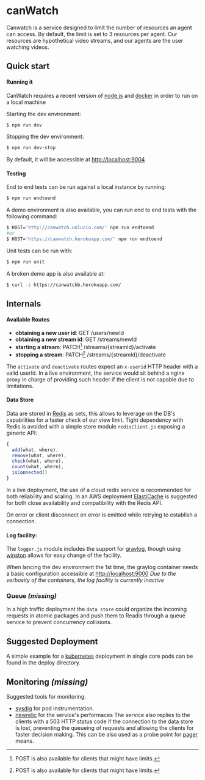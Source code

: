 # canWatch
Canwatch is a service designed to limit the number of resources an agent can access.
By default, the limit is set to 3 resources per agent.
Our resources are hypothetical video streams, and our agents are the user watching videos.

## Quick start

#### Running it
CanWatch requires a recent version of [node.js](https://nodejs.org) and [docker](https://www.docker.com/) in order to run on a local machine

Starting the dev environment:
```bash
$ npm run dev
```

Stopping the dev environment:
```bash
$ npm run dev-stop
```

By default, it will be accessible at [http://localhost:9004](http://localhost:9004)

#### Testing
End to end tests can be run against a local instance by running:
```bash
$ npm run endtoend
```

A demo environment is also available, you can run end to end tests with the following command:
```bash
$ HOST='http://canwatch.unlucio.com/' npm run endtoend
#or
$ HOST='https://canwatch.herokuapp.com/' npm run endtoend
```

Unit tests can be run with:
```bash
$ npm run unit
```

A broken demo app is also available at:
```bash
$ curl -i https://canwatchb.herokuapp.com/
```

## Internals


#### Available Routes
- **obtaining a new user id**: GET /users/newId
- **obtaining a new stream id**: GET /streams/newId
- **starting a stream**: PATCH[^1] /streams/{streamId}/activate
- **stopping a stream**: PATCH[^1] /streams/{streamId}/deactivate

The `activate` and `deactivate` routes expect an `x-userid` HTTP header
with a valid userId.
In a live environment, the service would sit behind a nginx proxy in charge of providing such header
if the client is not capable due to limitations.

#### Data Store
Data are stored in [Redis](https://redis.io/) as sets, this allows to leverage on the DB's capabilities
for a faster check of our view limit.
Tight dependency with Redis is avoided with a simple store module `redisClient.js` exposing
a generic API:

```javascript
{
  add(what, where),
  remove(what, where),
  check(what, where),
  count(what, where),
  isConnected()
}
```

In a live deployment, the use of a cloud redis service is recommended for both reliability
and scaling.
In an AWS deployment [ElastiCache](https://aws.amazon.com/elasticache/) is suggested for both
close availability and compatibility with the Redis API.

On error or client disconnect en error is emitted while retrying to establish a connection.

#### Log facility:
The `logger.js` module includes the support for [graylog](https://www.graylog.org/),
though using [winston](https://www.npmjs.com/package/winston) allows for easy change
of the facility.

When lancing the dev environment the 1st time, the graylog container needs a basic configuration
accessible at [http://localhost:9000](http://localhost:9000)
*Due to the verbosity of the containers, the log facility is currently inactive*

### Queue _(missing)_
In a high traffic deployment the `data store` could organize the incoming requests in
atomic packages and push them to Readis through a queue service to prevent
concurrency collisions.

## Suggested Deployment
A simple example for a [kubernetes](https://kubernetes.io/) deployment in single core pods
can be found in the deploy directory.

## Monitoring _(missing)_
Suggested tools for monitoring:
- [sysdig](https://sysdig.com/) for pod instrumentation.
- [newrelic](https://newrelic.com/) for the service's performaces
The service also replies to the clients with a 503 HTTP status code if the connection
to the data store is lost, preventing the queueing of requests and allowing the clients
for faster decision making.
This can be also used as a probe point for [pager](https://www.pagerduty.com) means.


[^1]: POST is also available for clients that might have limits.
